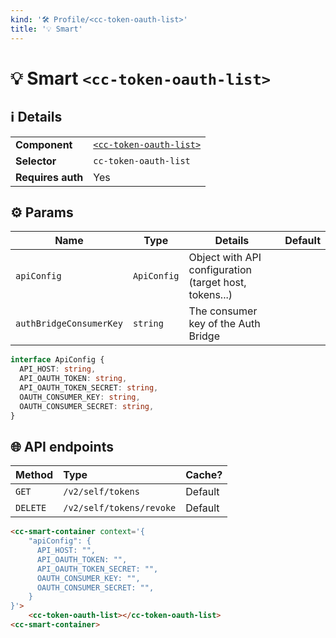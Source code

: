 ```yaml
---
kind: '🛠 Profile/<cc-token-oauth-list>'
title: '💡 Smart'
---
```


# 💡 Smart `<cc-token-oauth-list>`

## ℹ️ Details

<table>
  <tr><td><strong>Component    </strong> <td><a href="https://www.clever-cloud.com/doc/clever-components/?path=/docs/🛠-profile-cc-token-oauth-list--default-story"><code>&lt;cc-token-oauth-list&gt;</code></a>
  <tr><td><strong>Selector     </strong> <td><code>cc-token-oauth-list</code>
  <tr><td><strong>Requires auth</strong> <td>Yes
</table>

## ⚙️ Params

| Name                    | Type        | Details                                                 | Default |
|-------------------------|-------------|---------------------------------------------------------|---------|
| `apiConfig`             | `ApiConfig` | Object with API configuration (target host, tokens...)  |         |
| `authBridgeConsumerKey` | `string`    | The consumer key of the Auth Bridge                     |         |

```ts
interface ApiConfig {
  API_HOST: string,
  API_OAUTH_TOKEN: string,
  API_OAUTH_TOKEN_SECRET: string,
  OAUTH_CONSUMER_KEY: string,
  OAUTH_CONSUMER_SECRET: string,
}
```

## 🌐 API endpoints

| Method     | Type                    | Cache?  |
|------------|:------------------------|---------|
| `GET`      | `/v2/self/tokens`       | Default |
| `DELETE`   | `/v2/self/tokens/revoke`| Default |

```html
<cc-smart-container context='{
    "apiConfig": {
      API_HOST: "",
      API_OAUTH_TOKEN: "",
      API_OAUTH_TOKEN_SECRET: "",
      OAUTH_CONSUMER_KEY: "",
      OAUTH_CONSUMER_SECRET: "",
    }
}'>
    <cc-token-oauth-list></cc-token-oauth-list>
<cc-smart-container>
```
